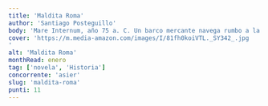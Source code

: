 ```yaml
---
title: 'Maldita Roma'
author: 'Santiago Posteguillo'
body: 'Mare Internum, año 75 a. C. Un barco mercante navega rumbo a la isla de Rodas. A bordo, Julio César acompañado sólo por su fiel Labieno. Obligado por sus enemigos a exiliarse de Roma, se dirige al encuentro con el maestro Apolonio para aprender oratoria y de este modo, a su regreso, iniciar una feroz pugna para ingresar en el Senado y enfrentarse allí al temido Cicerón.'
cover: 'https://m.media-amazon.com/images/I/81fh0koiVTL._SY342_.jpg
'
alt: 'Maldita Roma'
monthRead: enero
tag: ['novela', 'Historia']
concorrente: 'asier'
slug: 'maldita-roma'
punti: 11
---
```

